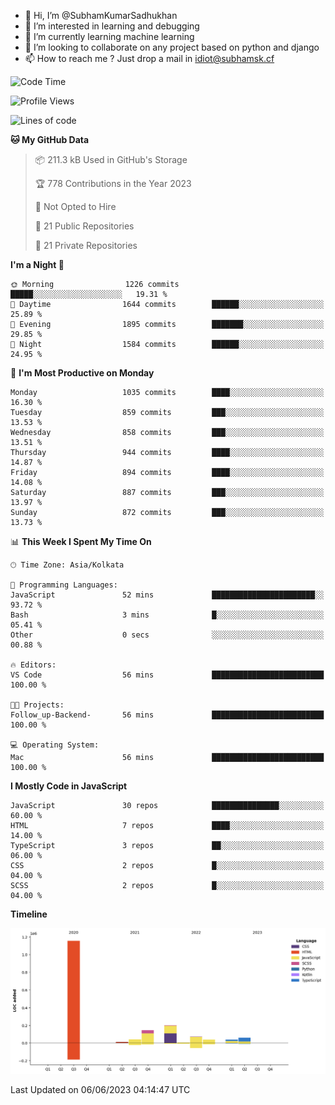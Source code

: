 - 👋 Hi, I’m @SubhamKumarSadhukhan
- 👀 I’m interested in learning and debugging
- 🌱 I’m currently learning machine learning
- 💞️ I’m looking to collaborate on any project based on python and django
- 📫 How to reach me ?
      Just drop a mail in idiot@subhamsk.cf

<!---
SubhamKumarSadhukhan/SubhamKumarSadhukhan is a ✨ special ✨ repository because its `README.md` (this file) appears on your GitHub profile.
You can click the Preview link to take a look at your changes.
--->


<!--START_SECTION:waka-->
![Code Time](http://img.shields.io/badge/Code%20Time-1%2C213%20hrs%2053%20mins-blue)

![Profile Views](http://img.shields.io/badge/Profile%20Views-0-blue)

![Lines of code](https://img.shields.io/badge/From%20Hello%20World%20I%27ve%20Written-1.8%20million%20lines%20of%20code-blue)

**🐱 My GitHub Data** 

> 📦 211.3 kB Used in GitHub's Storage 
 > 
> 🏆 778 Contributions in the Year 2023
 > 
> 🚫 Not Opted to Hire
 > 
> 📜 21 Public Repositories 
 > 
> 🔑 21 Private Repositories 
 > 
**I'm a Night 🦉** 

```text
🌞 Morning                1226 commits        █████░░░░░░░░░░░░░░░░░░░░   19.31 % 
🌆 Daytime                1644 commits        ██████░░░░░░░░░░░░░░░░░░░   25.89 % 
🌃 Evening                1895 commits        ███████░░░░░░░░░░░░░░░░░░   29.85 % 
🌙 Night                  1584 commits        ██████░░░░░░░░░░░░░░░░░░░   24.95 % 
```
📅 **I'm Most Productive on Monday** 

```text
Monday                   1035 commits        ████░░░░░░░░░░░░░░░░░░░░░   16.30 % 
Tuesday                  859 commits         ███░░░░░░░░░░░░░░░░░░░░░░   13.53 % 
Wednesday                858 commits         ███░░░░░░░░░░░░░░░░░░░░░░   13.51 % 
Thursday                 944 commits         ████░░░░░░░░░░░░░░░░░░░░░   14.87 % 
Friday                   894 commits         ████░░░░░░░░░░░░░░░░░░░░░   14.08 % 
Saturday                 887 commits         ███░░░░░░░░░░░░░░░░░░░░░░   13.97 % 
Sunday                   872 commits         ███░░░░░░░░░░░░░░░░░░░░░░   13.73 % 
```


📊 **This Week I Spent My Time On** 

```text
🕑︎ Time Zone: Asia/Kolkata

💬 Programming Languages: 
JavaScript               52 mins             ███████████████████████░░   93.72 % 
Bash                     3 mins              █░░░░░░░░░░░░░░░░░░░░░░░░   05.41 % 
Other                    0 secs              ░░░░░░░░░░░░░░░░░░░░░░░░░   00.88 % 

🔥 Editors: 
VS Code                  56 mins             █████████████████████████   100.00 % 

🐱‍💻 Projects: 
Follow_up-Backend-       56 mins             █████████████████████████   100.00 % 

💻 Operating System: 
Mac                      56 mins             █████████████████████████   100.00 % 
```

**I Mostly Code in JavaScript** 

```text
JavaScript               30 repos            ███████████████░░░░░░░░░░   60.00 % 
HTML                     7 repos             ████░░░░░░░░░░░░░░░░░░░░░   14.00 % 
TypeScript               3 repos             ██░░░░░░░░░░░░░░░░░░░░░░░   06.00 % 
CSS                      2 repos             █░░░░░░░░░░░░░░░░░░░░░░░░   04.00 % 
SCSS                     2 repos             █░░░░░░░░░░░░░░░░░░░░░░░░   04.00 % 
```



**Timeline**

![Lines of Code chart](https://raw.githubusercontent.com/SubhamKumarSadhukhan/SubhamKumarSadhukhan/main/assets/bar_graph.png)


 Last Updated on 06/06/2023 04:14:47 UTC
<!--END_SECTION:waka-->
